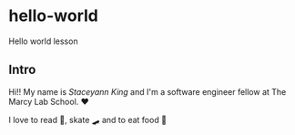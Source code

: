 # hello-world
Hello world lesson

## Intro

Hi!! My name is *Staceyann King* and I'm a software engineer fellow at The Marcy Lab School. :hearts:

I love to read :book:, skate :skateboard: and  to eat food :pizza:
